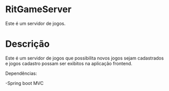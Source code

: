 # RitGameServer
  Este é um servidor de jogos.

# Descrição 

Este é um servidor de jogos que possibilita novos jogos sejam cadastrados e jogos cadastro possam ser exibitos na aplicação frontend.

Dependências:

-Spring boot MVC
